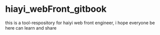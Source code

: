 # hiayi_webFront_gitbook
this is a tool-respository for haiyi web front engineer, i hope everyone be here can learn and share
